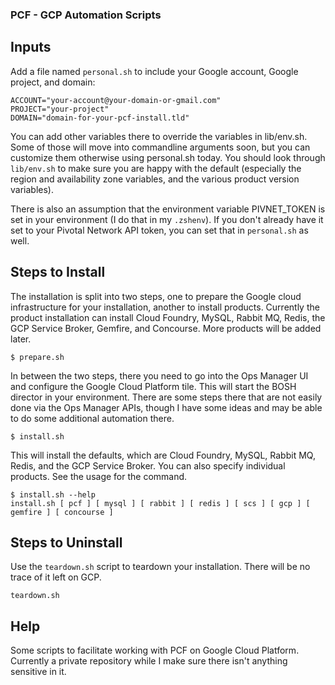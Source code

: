 ### PCF - GCP Automation Scripts

## Inputs

Add a file named `personal.sh` to include your Google account, Google project, and domain:

```
ACCOUNT="your-account@your-domain-or-gmail.com"
PROJECT="your-project"
DOMAIN="domain-for-your-pcf-install.tld"
```

You can add other variables there to override the variables in lib/env.sh. Some of those will move into commandline arguments soon,
but you can customize them otherwise using personal.sh today. You should look through `lib/env.sh` to make sure you are happy with the
default (especially the region and availability zone variables, and the various product version variables).

There is also an assumption that the environment variable PIVNET_TOKEN is set in your environment (I do that in my `.zshenv`). If you
don't already have it set to your Pivotal Network API token, you can set that in `personal.sh` as well.

## Steps to Install

The installation is split into two steps, one to prepare the Google cloud infrastructure for your installation, another to install products.
Currently the product installation can install Cloud Foundry, MySQL, Rabbit MQ, Redis, the GCP Service Broker, Gemfire, and Concourse. More products
will be added later.

```
$ prepare.sh
```

In between the two steps, there you need to go into the Ops Manager UI and configure the Google Cloud Platform tile. This will start the BOSH
director in your environment.  There are some steps there that are not easily done via the Ops Manager APIs, though I have some ideas and may
be able to do some additional automation there.

```
$ install.sh
```

This will install the defaults, which are Cloud Foundry, MySQL, Rabbit MQ, Redis, and the GCP Service Broker. You can also specify individual
products. See the usage for the command.

```
$ install.sh --help
install.sh [ pcf ] [ mysql ] [ rabbit ] [ redis ] [ scs ] [ gcp ] [ gemfire ] [ concourse ]
```

## Steps to Uninstall

Use the `teardown.sh` script to teardown your installation. There will be no trace of it left on GCP.

```
teardown.sh
```

## Help

Some scripts to facilitate working with PCF on Google Cloud Platform.
Currently a private repository while I make sure there isn't anything sensitive in it.
